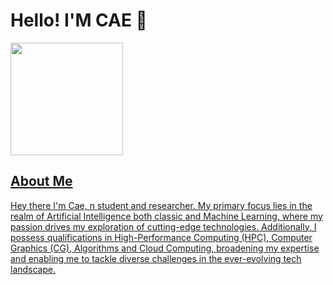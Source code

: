# Hello! I'M CAE 🌟

<div>
  <a href="https://github.com/caemuller">
    <img height="180em" src="https://github-readme-stats.vercel.app/api?username=caemuller&show_icons=true&theme=radical&include_all_commits=true&count_private=true"/>
</div>

## About Me

Hey there I'm Cae, n student and researcher. My primary focus lies in the realm of Artificial Intelligence both classic and Machine Learning, where my passion drives my exploration of cutting-edge technologies. Additionally, I possess qualifications in High-Performance Computing (HPC), Computer Graphics (CG), Algorithms and Cloud Computing, broadening my expertise and enabling me to tackle diverse challenges in the ever-evolving tech landscape.



